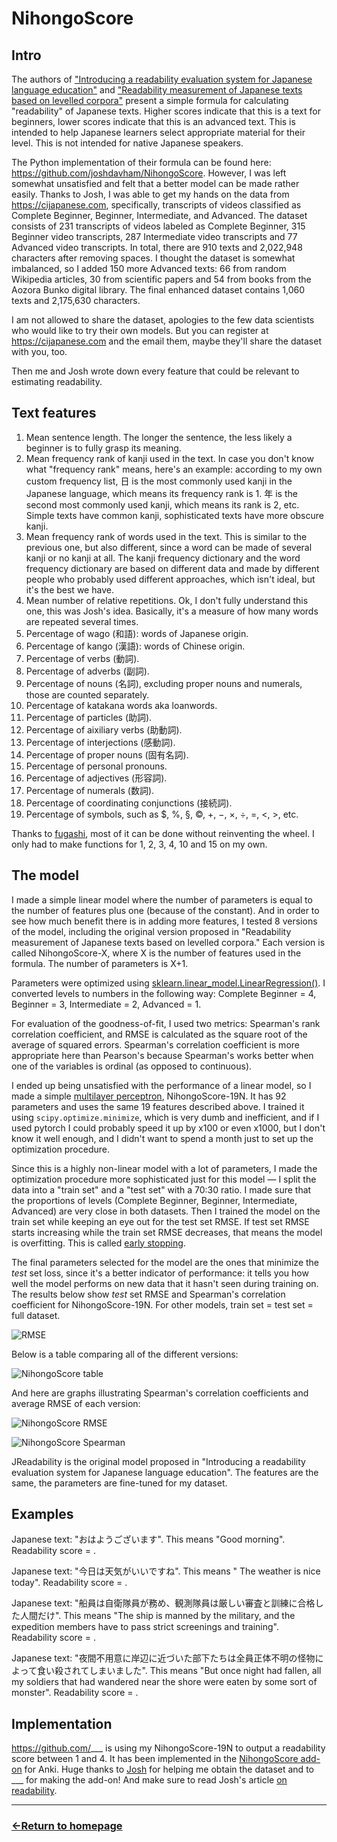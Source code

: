 # NihongoScore

## Intro

The authors of ["Introducing a readability evaluation system for Japanese language education"](https://NihongoScore.net/file/hasebe-lee-2015-castelj.pdf) and ["Readability measurement of Japanese texts based on levelled corpora"](https://researchmap.jp/jhlee/published_papers/21426109) present a simple formula for calculating "readability" of Japanese texts. Higher scores indicate that this is a text for beginners, lower scores indicate that this is an advanced text.
This is intended to help Japanese learners select appropriate material for their level. This is not intended for native Japanese speakers.

The Python implementation of their formula can be found here: https://github.com/joshdavham/NihongoScore. However, I was left somewhat unsatisfied and felt that a better model can be made rather easily. Thanks to Josh, I was able to get my hands on the data from https://cijapanese.com, specifically,
transcripts of videos classified as Complete Beginner, Beginner, Intermediate, and Advanced. The dataset consists of 231 transcripts of videos labeled as Complete Beginner, 315 Beginner video transcripts, 287 Intermediate video transcripts and 77 Advanced video transcripts. In total, there are 910 texts and 2,022,948 characters after removing spaces. I thought the dataset is somewhat imbalanced, so I added 150 more Advanced texts: 66 from random Wikipedia articles, 30 from scientific papers and 54 from books from the Aozora Bunko digital library. The final enhanced dataset contains 1,060 texts and 2,175,630 characters.

I am not allowed to share the dataset, apologies to the few data scientists who would like to try their own models. But you can register at https://cijapanese.com and the email them, maybe they'll share the dataset with you, too.

Then me and Josh wrote down every feature that could be relevant to estimating readability.

## Text features

1) Mean sentence length. The longer the sentence, the less likely a beginner is to fully grasp its meaning.
2) Mean frequency rank of kanji used in the text. In case you don't know what "frequency rank" means, here's an example: according to my own custom frequency list, 日 is the most commonly used kanji in the Japanese language, which means its frequency rank is 1. 年 is the second most commonly used kanji, which means its rank is 2, etc. Simple texts have common kanji, sophisticated texts have more obscure kanji.
3) Mean frequency rank of words used in the text. This is similar to the previous one, but also different, since a word can be made of several kanji or no kanji at all. The kanji frequency dictionary and the word frequency dictionary are based on different data and made by different people who probably used different approaches, which isn't ideal, but it's the best we have.
4) Mean number of relative repetitions. Ok, I don't fully understand this one, this was Josh's idea. Basically, it's a measure of how many words are repeated several times.
5) Percentage of wago (和語): words of Japanese origin.
6) Percentage of kango (漢語): words of Chinese origin.
7) Percentage of verbs (動詞).
8) Percentage of adverbs (副詞).
9) Percentage of nouns (名詞), excluding proper nouns and numerals, those are counted separately.
10) Percentage of katakana words aka loanwords.
11) Percentage of particles (助詞).
12) Percentage of aixiliary verbs (助動詞).
13) Percentage of interjections (感動詞).
14) Percentage of proper nouns (固有名詞).
15) Percentage of personal pronouns.
16) Percentage of adjectives (形容詞).
17) Percentage of numerals (数詞).
18) Percentage of coordinating conjunctions (接続詞).
19) Percentage of symbols, such as $, %, §, ©, +, −, ×, ÷, =, <, >, etc.

Thanks to [fugashi](https://pypi.org/project/fugashi/), most of it can be done without reinventing the wheel. I only had to make functions for 1, 2, 3, 4, 10 and 15 on my own.

## The model

I made a simple linear model where the number of parameters is equal to the number of features plus one (because of the constant). And in order to see how much benefit there is in adding more features, I tested 8 versions of the model, including the original version proposed in "Readability measurement of Japanese texts based on levelled corpora." Each version is called NihongoScore-X, where X is the number of features used in the formula. The number of parameters is X+1.

Parameters were optimized using [sklearn.linear_model.LinearRegression()](https://scikit-learn.org/1.5/modules/generated/sklearn.linear_model.LinearRegression.html). I converted levels to numbers in the following way: Complete Beginner = 4, Beginner = 3, Intermediate = 2, Advanced = 1. 

For evaluation of the goodness-of-fit, I used two metrics: Spearman's rank correlation coefficient, and RMSE is calculated as the square root of the average of squared errors. Spearman's correlation coefficient is more appropriate here than Pearson's because Spearman's works better when one of the variables is ordinal (as opposed to continuous).

I ended up being unsatisfied with the performance of a linear model, so I made a simple [multilayer perceptron](https://en.wikipedia.org/wiki/Multilayer_perceptron), NihongoScore-19N. It has 92 parameters and uses the same 19 features described above. I trained it using `scipy.optimize.minimize`, which is very dumb and inefficient, and if I used pytorch I could probably speed it up by x100 or even x1000, but I don't know it well enough, and I didn't want to spend a month just to set up the optimization procedure.

Since this is a highly non-linear model with a lot of parameters, I made the optimization procedure more sophisticated just for this model — I split the data into a "train set" and a "test set" with a 70:30 ratio. I made sure that the proportions of levels (Complete Beginner, Beginner, Intermediate, Advanced) are very close in both datasets. Then I trained the model on the train set while keeping an eye out for the test set RMSE. If test set RMSE starts increasing while the train set RMSE decreases, that means the model is overfitting. This is called [early stopping](https://en.wikipedia.org/wiki/Early_stopping#:~:text=In%20machine%20learning%2C%20early%20stopping,training%20data%20with%20each%20iteration.).

The final parameters selected for the model are the ones that minimize the *test* set loss, since it's a better indicator of performance: it tells you how well the model performs on new data that it hasn't seen during training on. The results below show *test* set RMSE and Spearman's correlation coefficient for NihongoScore-19N. For other models, train set = test set = full dataset.

![RMSE](https://github.com/user-attachments/assets/3428265b-46f7-4491-b858-13f23340a159)

Below is a table comparing all of the different versions:

![NihongoScore table](https://github.com/user-attachments/assets/d59c66ed-df93-4af8-9357-7f2956025617)

And here are graphs illustrating Spearman's correlation coefficients and average RMSE of each version:

![NihongoScore RMSE](https://github.com/user-attachments/assets/c86e8aed-5a80-4c36-b466-e68ec3be6cc7)

![NihongoScore Spearman](https://github.com/user-attachments/assets/76f4669c-16d8-4644-b2d5-74ba516a93d9)

JReadability is the original model proposed in "Introducing a readability evaluation system for Japanese language education". The features are the same, the parameters are fine-tuned for my dataset.

## Examples

Japanese text: "おはようございます". This means "Good morning". Readability score = .

Japanese text: "今日は天気がいいですね". This means " The weather is nice today". Readability score = .

Japanese text: "船員は自衛隊員が務め、観測隊員は厳しい審査と訓練に合格した人間だけ". This means "The ship is manned by the military, and the expedition members have to pass strict screenings and training". Readability score = .

Japanese text: "夜間不用意に岸辺に近づいた部下たちは全員正体不明の怪物によって食い殺されてしまいました". This means "But once night had fallen, all my soldiers that had wandered near the shore were eaten by some sort of monster". Readability score = .

## Implementation

https://github.com/___ is using my NihongoScore-19N to output a readability score between 1 and 4. It has been implemented in the [NihongoScore add-on]() for Anki. Huge thanks to [Josh](https://github.com/joshdavham) for helping me obtain the dataset and to ___ for making the add-on! And make sure to read Josh's article [on readability](https://cij-analysis.streamlit.app/).


___
### [←Return to homepage](https://expertium.github.io/)
